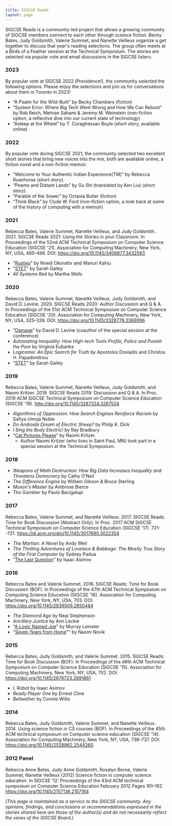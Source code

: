 ```yaml
---
title: SIGCSE Reads
layout: page
---
```



SIGCSE Reads is a community-led project that allows a growing community of SIGCSE members connect to each other through science fiction. Becky Bates, Judy Goldsmith, Valerie Summet, and Nanette Veilleux organize a get together to discuss that year's reading selections. The group often meets at a Birds of a Feather session at the Technical Symposium. The stories are selected via popular vote and email discussions in the SIGCSE listerv.

### 2023

By popular vote at SIGCSE 2022 (Providence!), the community selected the following options. Please enjoy the selections and join us for conversations about them in Toronto in 2023!

* “A Psalm for the Wild-Built” by Becky Chambers (fiction)
* “System Error: Where Big Tech Went Wrong and How We Can Reboot” by Rob Reich, Mehran Sahami & Jeremy M. Weinstein (non-fiction option, a reflective dive into our current state of technology)
* “Asleep at the Wheel” by T. Coraghessan Boyle (short story, available online)

### 2022

By popular vote during SIGCSE 2021, the community selected two excellent short stories that bring new voices into the mix, both are available online, a fiction novel and a non-fiction memoir.

* “Welcome to Your Authentic Indian Experience(TM)” by Rebecca Roanhorse (short story).
* “Poems and Distant Lands” by Gu Shi (translated by Ken Liu) (short story). 
* “Parable of the Sower” by Octavia Butler (fiction)
* “Think Black” by Clyde W. Ford (non-fiction option, a look back at some of the history of computing with a memoir)

### 2021

Rebecca Bates, Valerie Summet, Nanette Veilleux, and Judy Goldsmith. 2021. SIGCSE Reads 2021: Using the Stories in your Classroom. In Proceedings of the 52nd ACM Technical Symposium on Computer Science Education (SIGCSE '21). Association for Computing Machinery, New York, NY, USA, 465–466. DOI: <https://doi.org/10.1145/3408877.3432583>

* "[Rusties](http://clarkesworldmagazine.com/okorafor-kahiu_10_16/)" by Nnedi Okorafor and Wanuri Kahiu
* "[STET](https://firesidefiction.com/stet)" by Sarah Gailey
* _All Systems Red_ by Martha Wells

### 2020

Rebecca Bates, Valerie Summet, Nanette Veilleux, Judy Goldsmith, and David D. Levine. 2020. SIGCSE Reads 2020: Author Discussion and Q & A. In Proceedings of the 51st ACM Technical Symposium on Computer Science Education (SIGCSE '20). Association for Computing Machinery, New York, NY, USA, 325–326. DOI: <https://doi.org/10.1145/3328778.3366996>

* "[Damage](https://www.tor.com/2015/01/21/damage-david-levine/)" by David D. Levine (coauthor of the special session at the conference)
* _Automating Inequality: How High-tech Tools Profile, Police and Punish the Poor_ by Virginia Eubanks
* _Logicomix: An Epic Search for Truth_ by Apostolos Doxiadis and Christos H. Papadimitriou
* "[STET](https://firesidefiction.com/stet)" by Sarah Gailey


### 2019

Rebecca Bates, Valerie Summet, Nanette Veilleux, Judy Goldsmith, and Naomi Kritzer. 2019. SIGCSE Reads 2019: Discussion and Q & A. In Proc. 2019 ACM SIGCSE Technical Symposium on Computer Science Education (SIGCSE '19). <http://doi.org/10.1145/3287324.3287524>

* _Algorithms of Oppression: How Search Engines Reinforce Racism_ by Safiya Umoja Noble
* _Do Androids Dream of Electric Sheep?_ by Philip K. Dick
* _I Sing the Body Electric!_ by Ray Bradbury
* "[Cat Pictures Please](http://clarkesworldmagazine.com/kritzer_01_15/)" by Naomi Kritzer.
	* Author Naomi Kritzer (who lives in Saint Paul, MN) took part in a special session at the Technical Symposium.

### 2018

* _Weapons of Math Destruction: How Big Data Increases Inequality and Threatens Democracy_ by Cathy O’Neil
* _The Difference Engine_ by William Gibson & Bruce Sterling
* _Moxon's Master_ by Ambrose Bierce
* _The Gambler_ by Paolo Bacigalupi

### 2017

Rebecca Bates, Valerie Summet, and Nanette Veilleux. 2017. SIGCSE Reads: Time for Book Discussion (Abstract Only). In Proc. 2017 ACM SIGCSE Technical Symposium on Computer Science Education (SIGCSE '17). 721--721. <https://dl.acm.org/doi/10.1145/3017680.3022354>

* _The Martian: A Novel_ by Andy Weir
* _The Thrilling Adventures of Lovelace & Babbage: The Mostly True Story of the First Computer_ by Sydney Padua
* "[The Last Question](https://templatetraining.princeton.edu/sites/training/files/the_last_question_-_issac_asimov.pdf)" by Isaac Asimov

### 2016

Rebecca Bates and Valerie Summet. 2016. SIGCSE Reads: Time for Book Discussion (BOF). In Proceedings of the 47th ACM Technical Symposium on Computing Science Education (SIGCSE '16). Association for Computing Machinery, New York, NY, USA, 703. DOI: <https://doi.org/10.1145/2839509.2850484>

* _The Diamond Age_ by Neal Stephenson
* _Ancillary Justice_ by Ann Leckie
* "[A Logic Named Joe](http://www.baen.com/chapters/W200506/0743499107.htm)" by Murray Leinster
* "[Seven Years from Home](http://clarkesworldmagazine.com/novik_08_14_reprint/)"" by Naomi Novik

### 2015

Rebecca Bates, Judy Goldsmith, and Valerie Summet. 2015. SIGCSE Reads: Time for Book Discussion (BOF). In Proceedings of the 46th ACM Technical Symposium on Computer Science Education (SIGCSE '15). Association for Computing Machinery, New York, NY, USA, 702. DOI: <https://doi.org/10.1145/2676723.2691861>

* _I, Robot_ by Isaac Asimov
* _Ready Player One_ by Ernest Cline
* _Bellwether_ by Connie Willis

### 2014
Rebecca Bates, Judy Goldsmith, Valerie Summet, and Nanette Veilleux. 2014. Using science fiction in CS courses (BOF). In Proceedings of the 45th ACM technical symposium on Computer science education (SIGCSE '14). Association for Computing Machinery, New York, NY, USA, 736–737. DOI: <https://doi.org/10.1145/2538862.2544260>

### 2012 Panel

Rebecca Anne Bates, Judy Anne Goldsmith, Rosalyn Berne, Valerie Summet, Nanette Veilleux (2012) Science fiction in computer science education. In SIGCSE '12: Proceedings of the 43rd ACM technical symposium on Computer Science Education February 2012 Pages 161–162 <https://doi.org/10.1145/2157136.2157184>


_(This page is maintained as a service to the SIGCSE community. Any opinions, findings, and conclusions or recommendations expressed in the stories shared here are those of the author(s) and do not necessarily reflect the views of the SIGCSE Board.)_
